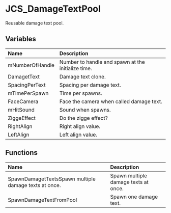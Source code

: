# JCS_DamageTextPool

Reusable damage text pool.

## Variables

| Name | Description |
|:---|:---|
| mNumberOfHandle | Number to handle and spawn at the initialize time. |
| DamagetText | Damage text clone. |
| SpacingPerText | Spacing per damage text. |
| mTimePerSpawn | Time per spawns. |
| FaceCamera | Face the camera when called damage text. |
| mHitSound | Sound when spawns. |
| ZiggeEffect | Do the zigge effect? |
| RightAlign | Right align value. |
| LeftAlign | Left align value. |

## Functions

| Name | Description |
|:---|:---|
| SpawnDamagetTextsSpawn multiple damage texts at once. | Spawn multiple damage texts at once. |
| SpawnDamageTextFromPool | Spawn one damage text. |
